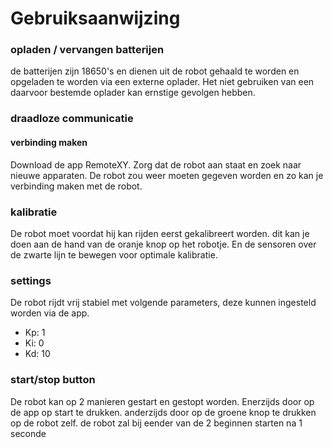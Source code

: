 # Gebruiksaanwijzing

### opladen / vervangen batterijen
de batterijen zijn 18650's en dienen uit de robot gehaald te worden en opgeladen te worden via een externe oplader. Het niet gebruiken van een daarvoor bestemde oplader kan ernstige gevolgen hebben.

### draadloze communicatie
#### verbinding maken
Download de app RemoteXY. Zorg dat de robot aan staat en zoek naar nieuwe apparaten.
De robot zou weer moeten gegeven worden en zo kan je verbinding maken met de robot.

### kalibratie
De robot moet voordat hij kan rijden eerst gekalibreert worden. dit kan je doen aan de hand van de oranje knop op het robotje. En de sensoren over de zwarte lijn te bewegen voor optimale kalibratie.

### settings
De robot rijdt vrij stabiel met volgende parameters, deze kunnen ingesteld worden via de app. 
- Kp: 1
- Ki: 0
- Kd: 10

### start/stop button
De robot kan op 2 manieren gestart en gestopt worden. Enerzijds door op de app op start te drukken. anderzijds door op de groene knop te drukken op de robot zelf. de robot zal bij eender van de 2 beginnen starten na 1 seconde
